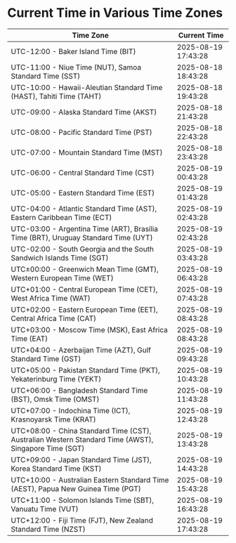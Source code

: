 # Current Time in Various Time Zones

| Time Zone | Current Time |
|-----------|--------------|
| UTC-12:00 - Baker Island Time (BIT) | 2025-08-19 17:43:28 |
| UTC-11:00 - Niue Time (NUT), Samoa Standard Time (SST) | 2025-08-18 18:43:28 |
| UTC-10:00 - Hawaii-Aleutian Standard Time (HAST), Tahiti Time (TAHT) | 2025-08-18 19:43:28 |
| UTC-09:00 - Alaska Standard Time (AKST) | 2025-08-18 21:43:28 |
| UTC-08:00 - Pacific Standard Time (PST) | 2025-08-18 22:43:28 |
| UTC-07:00 - Mountain Standard Time (MST) | 2025-08-18 23:43:28 |
| UTC-06:00 - Central Standard Time (CST) | 2025-08-19 00:43:28 |
| UTC-05:00 - Eastern Standard Time (EST) | 2025-08-19 01:43:28 |
| UTC-04:00 - Atlantic Standard Time (AST), Eastern Caribbean Time (ECT) | 2025-08-19 02:43:28 |
| UTC-03:00 - Argentina Time (ART), Brasília Time (BRT), Uruguay Standard Time (UYT) | 2025-08-19 02:43:28 |
| UTC-02:00 - South Georgia and the South Sandwich Islands Time (SGT) | 2025-08-19 03:43:28 |
| UTC±00:00 - Greenwich Mean Time (GMT), Western European Time (WET) | 2025-08-19 06:43:28 |
| UTC+01:00 - Central European Time (CET), West Africa Time (WAT) | 2025-08-19 07:43:28 |
| UTC+02:00 - Eastern European Time (EET), Central Africa Time (CAT) | 2025-08-19 08:43:28 |
| UTC+03:00 - Moscow Time (MSK), East Africa Time (EAT) | 2025-08-19 08:43:28 |
| UTC+04:00 - Azerbaijan Time (AZT), Gulf Standard Time (GST) | 2025-08-19 09:43:28 |
| UTC+05:00 - Pakistan Standard Time (PKT), Yekaterinburg Time (YEKT) | 2025-08-19 10:43:28 |
| UTC+06:00 - Bangladesh Standard Time (BST), Omsk Time (OMST) | 2025-08-19 11:43:28 |
| UTC+07:00 - Indochina Time (ICT), Krasnoyarsk Time (KRAT) | 2025-08-19 12:43:28 |
| UTC+08:00 - China Standard Time (CST), Australian Western Standard Time (AWST), Singapore Time (SGT) | 2025-08-19 13:43:28 |
| UTC+09:00 - Japan Standard Time (JST), Korea Standard Time (KST) | 2025-08-19 14:43:28 |
| UTC+10:00 - Australian Eastern Standard Time (AEST), Papua New Guinea Time (PGT) | 2025-08-19 15:43:28 |
| UTC+11:00 - Solomon Islands Time (SBT), Vanuatu Time (VUT) | 2025-08-19 16:43:28 |
| UTC+12:00 - Fiji Time (FJT), New Zealand Standard Time (NZST) | 2025-08-19 17:43:28 |
